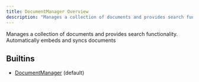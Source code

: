 ```yaml
---
title: DocumentManager Overview
description: "Manages a collection of documents and provides search functionality. Automatically embeds and syncs documents"
---
```

Manages a collection of documents and provides search functionality. Automatically embeds and syncs documents
## Builtins
* [DocumentManager](/docs/components/documentmanager/documentmanager/) (default)